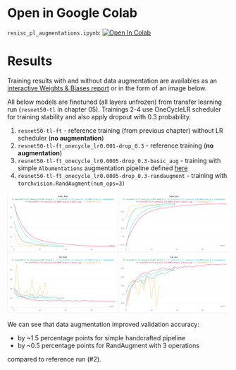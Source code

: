 # Open in Google Colab
`resisc_pl_augmentations.ipynb`: <a target="_blank" href="https://colab.research.google.com/github/abojda/deepdrive_course/blob/main/notebooks/06/06.resisc_pl_augmentations.ipynb"><img src="https://colab.research.google.com/assets/colab-badge.svg" alt="Open In Colab"/></a>

# Results
Training results with and without data augmentation are availables as an [interactive Weights & Biases report](https://api.wandb.ai/links/alebojd/wm3cnse9) or in the form of an image below.

All below models are finetuned (all layers unfrozen) from transfer learning run (`resnet50-tl` in chapter 05). Trainings 2-4 use OneCycleLR scheduler for training stability and also apply dropout with 0.3 probability.

1. `resnet50-tl-ft` - reference training (from previous chapter) without LR scheduler (**no augmentation**)
2. `resnet50-tl-ft_onecycle_lr0.001-drop_0.3` - reference training (**no augmentation**)
3. `resnet50-tl-ft_onecycle_lr0.0005-drop_0.3-basic_aug` - training with simple `Albumentations` augmentation pipeline defined [here](https://github.com/abojda/deepdrive_course/blob/9ee692e1f6a8673f3f0b7cf80562ffde684b879a/deepdrive_course/resisc45/transforms.py#L27)
4. `resnet50-tl-ft_onecycle_lr0.0005-drop_0.3-randaugment` - training with `torchvision.RandAugment(num_ops=3)`

![augmentation_results](img/augmentation_results.png)

We can see that data augmentation improved validation accuracy:
- by ~1.5 percentage points for simple handcrafted pipeline
- by ~0.5 percentage points for RandAugment with 3 operations

compared to reference run (#2).
